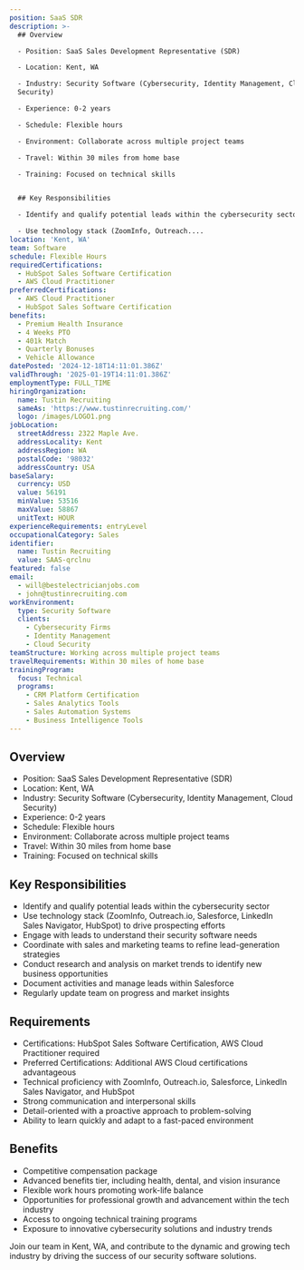```yaml
---
position: SaaS SDR
description: >-
  ## Overview

  - Position: SaaS Sales Development Representative (SDR)

  - Location: Kent, WA

  - Industry: Security Software (Cybersecurity, Identity Management, Cloud
  Security)

  - Experience: 0-2 years

  - Schedule: Flexible hours

  - Environment: Collaborate across multiple project teams

  - Travel: Within 30 miles from home base

  - Training: Focused on technical skills


  ## Key Responsibilities

  - Identify and qualify potential leads within the cybersecurity sector

  - Use technology stack (ZoomInfo, Outreach....
location: 'Kent, WA'
team: Software
schedule: Flexible Hours
requiredCertifications:
  - HubSpot Sales Software Certification
  - AWS Cloud Practitioner
preferredCertifications:
  - AWS Cloud Practitioner
  - HubSpot Sales Software Certification
benefits:
  - Premium Health Insurance
  - 4 Weeks PTO
  - 401k Match
  - Quarterly Bonuses
  - Vehicle Allowance
datePosted: '2024-12-18T14:11:01.386Z'
validThrough: '2025-01-19T14:11:01.386Z'
employmentType: FULL_TIME
hiringOrganization:
  name: Tustin Recruiting
  sameAs: 'https://www.tustinrecruiting.com/'
  logo: /images/LOGO1.png
jobLocation:
  streetAddress: 2322 Maple Ave.
  addressLocality: Kent
  addressRegion: WA
  postalCode: '98032'
  addressCountry: USA
baseSalary:
  currency: USD
  value: 56191
  minValue: 53516
  maxValue: 58867
  unitText: HOUR
experienceRequirements: entryLevel
occupationalCategory: Sales
identifier:
  name: Tustin Recruiting
  value: SAAS-qrclnu
featured: false
email:
  - will@bestelectricianjobs.com
  - john@tustinrecruiting.com
workEnvironment:
  type: Security Software
  clients:
    - Cybersecurity Firms
    - Identity Management
    - Cloud Security
teamStructure: Working across multiple project teams
travelRequirements: Within 30 miles of home base
trainingProgram:
  focus: Technical
  programs:
    - CRM Platform Certification
    - Sales Analytics Tools
    - Sales Automation Systems
    - Business Intelligence Tools
---
```




## Overview
- Position: SaaS Sales Development Representative (SDR)
- Location: Kent, WA
- Industry: Security Software (Cybersecurity, Identity Management, Cloud Security)
- Experience: 0-2 years
- Schedule: Flexible hours
- Environment: Collaborate across multiple project teams
- Travel: Within 30 miles from home base
- Training: Focused on technical skills

## Key Responsibilities
- Identify and qualify potential leads within the cybersecurity sector
- Use technology stack (ZoomInfo, Outreach.io, Salesforce, LinkedIn Sales Navigator, HubSpot) to drive prospecting efforts
- Engage with leads to understand their security software needs
- Coordinate with sales and marketing teams to refine lead-generation strategies
- Conduct research and analysis on market trends to identify new business opportunities
- Document activities and manage leads within Salesforce
- Regularly update team on progress and market insights

## Requirements
- Certifications: HubSpot Sales Software Certification, AWS Cloud Practitioner required
- Preferred Certifications: Additional AWS Cloud certifications advantageous
- Technical proficiency with ZoomInfo, Outreach.io, Salesforce, LinkedIn Sales Navigator, and HubSpot
- Strong communication and interpersonal skills
- Detail-oriented with a proactive approach to problem-solving
- Ability to learn quickly and adapt to a fast-paced environment

## Benefits
- Competitive compensation package
- Advanced benefits tier, including health, dental, and vision insurance
- Flexible work hours promoting work-life balance
- Opportunities for professional growth and advancement within the tech industry
- Access to ongoing technical training programs
- Exposure to innovative cybersecurity solutions and industry trends

Join our team in Kent, WA, and contribute to the dynamic and growing tech industry by driving the success of our security software solutions.